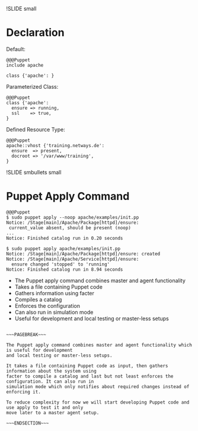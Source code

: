 !SLIDE small
# Declaration

Default:

    @@@Puppet
    include apache

    class {'apache': }

Parameterized Class:

    @@@Puppet
    class {'apache':
      ensure => running,
      ssl    => true,
    }

Defined Resource Type:

    @@@Puppet
    apache::vhost {'training.netways.de':
      ensure  => present,
      docroot => '/var/www/training',
    }


!SLIDE smbullets small
# Puppet Apply Command

    @@@Puppet
    $ sudo puppet apply --noop apache/examples/init.pp
    Notice: /Stage[main]/Apache/Package[httpd]/ensure:
     current_value absent, should be present (noop)
    ...
    Notice: Finished catalog run in 0.20 seconds

    $ sudo puppet apply apache/examples/init.pp
    Notice: /Stage[main]/Apache/Package[httpd]/ensure: created
    Notice: /Stage[main]/Apache/Service[httpd]/ensure:
      ensure changed 'stopped' to 'running'
    Notice: Finished catalog run in 8.94 seconds

* The Puppet apply command combines master and agent functionality
 * Takes a file containing Puppet code
 * Gathers information using facter
 * Compiles a catalog
 * Enforces the configuration
 * Can also run in simulation mode
* Useful for development and local testing or master-less setups

~~~SECTION:handouts~~~

~~~PAGEBREAK~~~

The Puppet apply command combines master and agent functionality which is useful for development
and local testing or master-less setups.

It takes a file containing Puppet code as input, then gathers information about the system using
facter to compile a catalog and last but not least enforces the configuration. It can also run in
simulation mode which only notifies about required changes instead of enforcing it.

To reduce complexity for now we will start developing Puppet code and use apply to test it and only
move later to a master agent setup.

~~~ENDSECTION~~~
